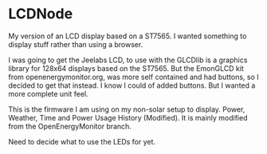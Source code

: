 LCDNode
=======

My version of an LCD display based on a ST7565. I wanted something to display stuff rather than using a browser.

I was going to get the Jeelabs LCD, to use with the GLCDlib is a graphics library for 128x64 displays based on the ST7565. But the EmonGLCD kit from openenergymonitor.org, was more self contained and had buttons, so I decided to get that instead. I know I could of added buttons. But I wanted a more complete unit feel.

This is the firmware I am using on my non-solar setup to display. Power, Weather, Time and Power Usage History (Modified). It is mainly modified from the OpenEnergyMonitor branch.

Need to decide what to use the LEDs for yet.
